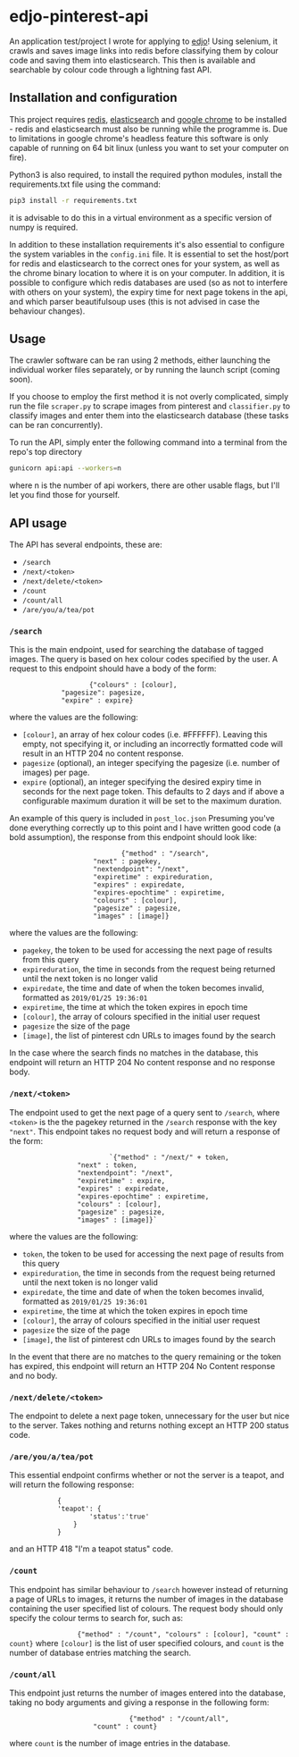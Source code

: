 # **edjo-pinterest-api**

An application test/project I wrote for applying to [edjo](https://edjo.io)! Using selenium, it crawls and saves image links into redis before classifying them by colour code and saving them into elasticsearch. This then is available and searchable by colour code through a lightning fast API.

## Installation and configuration
This project requires [redis](https://redis.io/download), [elasticsearch](https://www.elastic.co/downloads/elasticsearch) and [google chrome](https://www.google.com/chrome/) to be installed - redis and elasticsearch must also be running while the programme is. Due to limitations in google chrome's headless feature this software is only capable of running on 64 bit linux (unless you want to set your computer on fire). 

Python3 is also required, to install the required python modules, install the requirements.txt file using the command:
```bash
pip3 install -r requirements.txt
```
it is advisable to do this in a virtual environment as a specific version of numpy is required.

In addition to these installation requirements it's also essential to configure the system variables in the `config.ini` file. It is essential to set the host/port for redis and elasticsearch to the correct ones for your system, as well as the chrome binary location to where it is on your computer. In addition, it is possible to configure which redis databases are used (so as not to interfere with others on your system), the expiry time for next page tokens in the api, and which parser beautifulsoup uses (this is not advised in case the behaviour changes).

## Usage ##
The crawler software can be ran using 2 methods, either launching the individual worker files separately, or by running the launch script (coming soon).

If you choose to employ the first method it is not overly complicated, simply run the file `scraper.py` to scrape images from pinterest and `classifier.py` to classify images and enter them into the elasticsearch database (these tasks can be ran concurrently).

To run the API, simply enter the following command into a terminal from the repo's top directory
```bash
gunicorn api:api --workers=n
```
where n is the number of api workers, there are other usable flags, but I'll let you find those for yourself.

## API usage
The API has several endpoints, these are:

- `/search`
- `/next/<token>`
- `/next/delete/<token>`
- `/count`
- `/count/all`
- `/are/you/a/tea/pot`

### `/search`
This is the main endpoint, used for searching the database of tagged images. The query is based on hex colour codes specified by the user. A request to this endpoint should have a body of the form:
```
                    {"colours" : [colour],
		     "pagesize": pagesize,
		     "expire" : expire}
```
 where the values are the following:
 
 - `[colour]`, an array of hex colour codes (i.e. #FFFFFF). Leaving this empty, not specifying it, or including an incorrectly formatted code will result in an HTTP 204 no content response.
 - `pagesize` (optional), an integer specifying the pagesize (i.e. number of images) per page.
 - `expire` (optional), an integer specifying the desired expiry time in seconds for the next page token. This defaults to 2 days and if above a configurable maximum duration it will be set to the maximum duration.

An example of this query is included in `post_loc.json` Presuming you've done everything correctly up to this point and I have written good code (a bold assumption), the response from this endpoint should look like:
```
				            {"method" : "/search",
                     "next" : pagekey,
                     "nextendpoint": "/next",
                     "expiretime" : expireduration,
                     "expires" : expiredate,
                     "expires-epochtime" : expiretime,
                     "colours" : [colour],
                     "pagesize" : pagesize,
                     "images" : [image]}
```
 where the values are the following:
 
 - `pagekey`, the token to be used for accessing the next page of results from this query
 - `expireduration`, the time in seconds from the request being returned until the next token is no longer valid
 - `expiredate`, the time and date of when the token becomes invalid, formatted as `2019/01/25 19:36:01`
 - `expiretime`, the time at which the token expires in epoch time
 - `[colour]`, the array of colours specified in the initial user request
 -  `pagesize` the size of the page
 - `[image]`, the list of pinterest cdn URLs to images found by the search

In the case where the search finds no matches in the database, this endpoint will return an HTTP 204 No content response and no response body.

### `/next/<token>`

The endpoint used to get the next page of a query sent to `/search`, where `<token>` is the the pagekey returned in the `/search` response with the key `"next"`. This endpoint takes no request body and will return a response of the form:

					         `{"method" : "/next/" + token,
                     "next" : token,
                     "nextendpoint": "/next",
                     "expiretime" : expire,
                     "expires" : expiredate,
                     "expires-epochtime" : expiretime,
                     "colours" : [colour],
                     "pagesize" : pagesize,
                     "images" : [image]}`

where the values are the following:
 - `token`, the token to be used for accessing the next page of results from this query
 - `expireduration`, the time in seconds from the request being returned until the next token is no longer valid
 - `expiredate`, the time and date of when the token becomes invalid, formatted as `2019/01/25 19:36:01`
 - `expiretime`, the time at which the token expires in epoch time
 - `[colour]`, the array of colours specified in the initial user request
 -  `pagesize` the size of the page
 - `[image]`, the list of pinterest cdn URLs to images found by the search

In the event that there are no matches to the query remaining or the token has expired, this endpoint will return an HTTP 204 No Content response and no body.
 
### `/next/delete/<token>`

The endpoint to delete a next page token, unnecessary for the user but nice to the server. Takes nothing and returns nothing except an HTTP 200 status code.

### `/are/you/a/tea/pot`

This essential endpoint confirms whether or not the server is a teapot, and will return the following response:
```
			{
			'teapot': {
					'status':'true'
				}
			}
```
and an HTTP 418 "I'm a teapot status" code.

### `/count`

 This endpoint has similar behaviour to `/search` however instead of returning a page of URLs to images, it returns the number of images in the database containing the user specified list of colours. The request body should only specify the colour terms to search for, such as:
 
 `                  {"method" : "/count",
                     "colours" : [colour],
                     "count" : count}
 `
 where `[colour]` is the list of user specified colours, and `count` is the number of database entries matching the search.

### `/count/all` ###

This endpoint just returns the number of images entered into the database, taking no body arguments and giving a response in the following form:

```
					          {"method" : "/count/all",
                     "count" : count}
```

where `count` is the number of image entries in the database.
